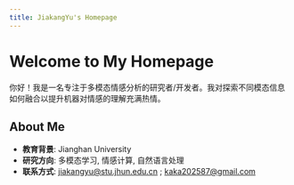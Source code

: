 ```yaml
---
title: JiakangYu's Homepage
---
```


# Welcome to My Homepage

你好！我是一名专注于多模态情感分析的研究者/开发者。我对探索不同模态信息如何融合以提升机器对情感的理解充满热情。

## About Me
- **教育背景**: Jianghan University
- **研究方向**: 多模态学习, 情感计算, 自然语言处理
- **联系方式**: jiakangyu@stu.jhun.edu.cn ; kaka202587@gmail.com 
